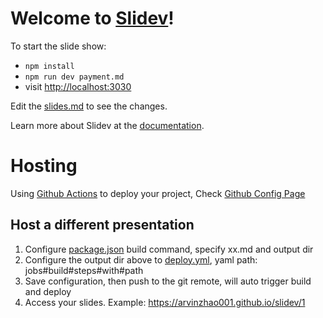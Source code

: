 # Welcome to [Slidev](https://github.com/slidevjs/slidev)!

To start the slide show:

- `npm install`
- `npm run dev payment.md`
- visit <http://localhost:3030>

Edit the [slides.md](./slides.md) to see the changes.

Learn more about Slidev at the [documentation](https://sli.dev/).

# Hosting 
Using [Github Actions](https://sli.dev/guide/hosting#github-pages) to deploy your project, Check [Github Config Page](https://github.com/arvinzhao001/slidev/settings/pages)

## Host a different presentation
1. Configure [package.json](./package.json) build command, specify xx.md and output dir
2. Configure the output dir above to [deploy.yml](./.github/workflows/deploy.yml), yaml path: jobs#build#steps#with#path
3. Save configuration, then push to the git remote, will auto trigger build and deploy
4. Access your slides. Example: https://arvinzhao001.github.io/slidev/1 
